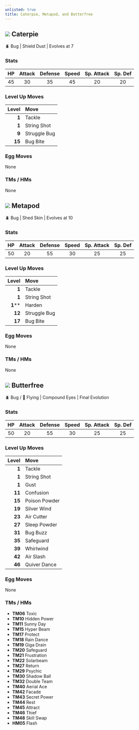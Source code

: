 ```yaml
---
unlisted: true
title: Caterpie, Metapod, and Butterfree
---
```

## ![](https://serebii.net/emerald/pokemon/010.png)  Caterpie 
🪲 Bug | Shield Dust | Evolves at 7

### Stats

| HP | Attack | Defense | Speed | Sp. Attack | Sp. Def |
|:---:|:---:|:---:|:---:|:---:|:---:|
| 45 | 30 | 35 | 45 | 20 | 20 |

### Level Up Moves

| Level | Move |
|---:|:---|
| **1** | Tackle |
| **1** | String Shot |
| **9** | Struggle Bug |
| **15** | Bug Bite |

### Egg Moves
None

### TMs / HMs
None

## ![](https://serebii.net/emerald/pokemon/011.png) Metapod
🪲 Bug | Shed Skin | Evolves at 10

### Stats

| HP | Attack | Defense | Speed | Sp. Attack | Sp. Def |
|:---:|:---:|:---:|:---:|:---:|:---:|
| 50 | 20 | 55 | 30 | 25 | 25 |

### Level Up Moves

| Level | Move |
|--:|:--|
| **1** | Tackle |
| **1** | String Shot |
| **1**** | Harden |
| **12** | Struggle Bug |
| **17** | Bug Bite |

### Egg Moves
None

### TMs / HMs
None

## ![](https://serebii.net/emerald/pokemon/012.png) Butterfree
🪲 Bug / 🪽 Flying | Compound Eyes | Final Evolution

### Stats

| HP | Attack | Defense | Speed | Sp. Attack | Sp. Def |
|:---:|:---:|:---:|:---:|:---:|:---:|
| 50 | 20 | 55 | 30 | 25 | 25 |

### Level Up Moves

| Level | Move |
|---:|:---|
| **1** | Tackle |
| **1** | String Shot |
| **1** | Gust |
| **11** | Confusion |
| **15** | Poison Powder |
| **19** | Silver Wind |
| **23** | Air Cutter  |
| **27** | Sleep Powder |
| **31** | Bug Buzz |
| **35** | Safeguard |
| **39** | Whirlwind |
| **42** | Air Slash |
| **46** | Quiver Dance |

### Egg Moves
None

### TMs / HMs
 - **TM06** Toxic
 - **TM10** Hidden Power
 - **TM11** Sunny Day
 - **TM15** Hyper Beam
 - **TM17** Protect
 - **TM18** Rain Dance
 - **TM19** Giga Drain
 - **TM20** Safeguard
 - **TM21** Frustration
 - **TM22** Solarbeam
 - **TM27** Return
 - **TM29** Psychic
 - **TM30** Shadow Ball
 - **TM32** Double Team
 - **TM40** Aerial Ace
 - **TM42** Facade
 - **TM43** Secret Power
 - **TM44** Rest
 - **TM45** Attract
 - **TM46** Thief
 - **TM48** Skill Swap
 - **HM05** Flash